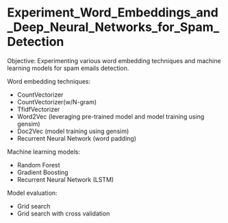 # Experiment_Word_Embeddings_and_Deep_Neural_Networks_for_Spam_Detection

Objective: Experimenting various word embedding techniques and machine learning models for spam emails detection.

Word embedding techniques:
- CountVectorizer
- CountVectorizer(w/N-gram)
- TfidfVectorizer
- Word2Vec (leveraging pre-trained model and model training using gensim)
- Doc2Vec (model training using gensim)
- Recurrent Neural Network (word padding)

Machine learning models:
- Random Forest
- Gradient Boosting
- Recurrent Neural Network (LSTM)

Model evaluation:
- Grid search
- Grid search with cross validation
